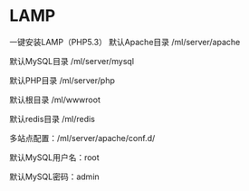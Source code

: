 # LAMP
一键安装LAMP（PHP5.3）
默认Apache目录 /ml/server/apache

默认MySQL目录 /ml/server/mysql

默认PHP目录 /ml/server/php

默认根目录 /ml/wwwroot

默认redis目录 /ml/redis

多站点配置：/ml/server/apache/conf.d/

默认MySQL用户名：root

默认MySQL密码：admin
